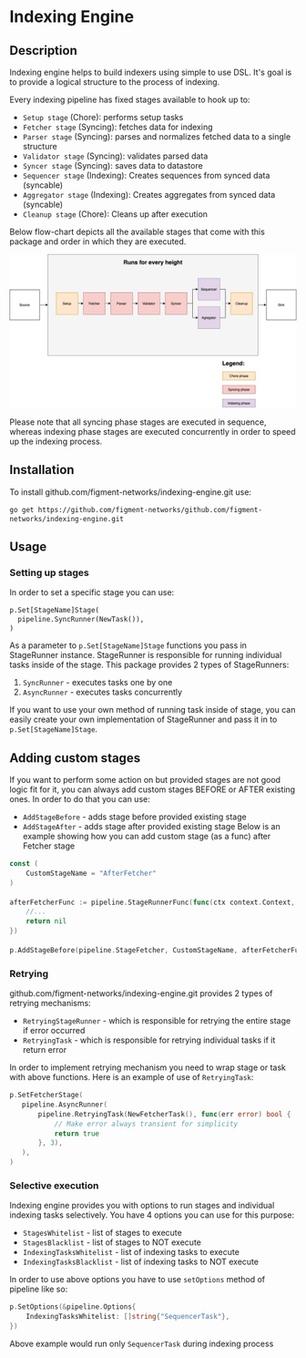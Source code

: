 # Indexing Engine

## Description
Indexing engine helps to build indexers using simple to use DSL. It's goal is to provide a logical structure to 
the process of indexing.

Every indexing pipeline has fixed stages available to hook up to:
* `Setup stage` (Chore): performs setup tasks
* `Fetcher stage` (Syncing): fetches data for indexing
* `Parser stage` (Syncing): parses and normalizes fetched data to a single structure
* `Validator stage` (Syncing): validates parsed data 
* `Syncer stage` (Syncing): saves data to datastore
* `Sequencer stage` (Indexing): Creates sequences from synced data (syncable)
* `Aggregator stage` (Indexing): Creates aggregates from synced data (syncable)
* `Cleanup stage` (Chore): Cleans up after execution

Below flow-chart depicts all the available stages that come with this package and order in which they are executed.

![indexing engine flow chart](/diagram.jpg)

Please note that all syncing phase stages are executed in sequence, whereas indexing phase stages are executed concurrently
in order to speed up the indexing process. 

## Installation

To install github.com/figment-networks/indexing-engine.git use:
```shell script
go get https://github.com/figment-networks/github.com/figment-networks/indexing-engine.git
```

## Usage

### Setting up stages
In order to set a specific stage you can use:
```shell script
p.Set[StageName]Stage(
  pipeline.SyncRunner(NewTask()),
)
```

As a parameter to `p.Set[StageName]Stage` functions you pass in StageRunner instance.
StageRunner is responsible for running individual tasks inside of the stage.
This package provides 2 types of StageRunners:
1. `SyncRunner` - executes tasks one by one
2. `AsyncRunner` - executes tasks concurrently

If you want to use your own method of running task inside of stage, you can easily
create your own implementation of StageRunner and pass it in to `p.Set[StageName]Stage`.

## Adding custom stages
If you want to perform some action on but provided stages are not good logic fit for it, you can always add
custom stages BEFORE or AFTER existing ones. In order to do that you can use:
* `AddStageBefore` - adds stage before provided existing stage
* `AddStageAfter` - adds stage after provided existing stage
Below is an example showing how you can add custom stage (as a func) after Fetcher stage
```go
const (
    CustomStageName = "AfterFetcher"
)

afterFetcherFunc := pipeline.StageRunnerFunc(func(ctx context.Context, p pipeline.Payload, f pipeline.TaskValidator) error {
    //...
    return nil
})

p.AddStageBefore(pipeline.StageFetcher, CustomStageName, afterFetcherFunc)
```


 ### Retrying
 github.com/figment-networks/indexing-engine.git provides 2 types of retrying mechanisms:
 * `RetryingStageRunner` - which is responsible for retrying the entire stage if error occurred
 * `RetryingTask` - which is responsible for retrying individual tasks if it return error
 
 In order to implement retrying mechanism you need to wrap stage or task with above functions.
 Here is an example of use of `RetryingTask`:
 ```go
p.SetFetcherStage(
    pipeline.AsyncRunner(
        pipeline.RetryingTask(NewFetcherTask(), func(err error) bool {
            // Make error always transient for simplicity
            return true
        }, 3),
    ),
)
``` 

### Selective execution
Indexing engine provides you with options to run stages and individual indexing tasks selectively.
You have 4 options you can use for this purpose:
* `StagesWhitelist` - list of stages to execute
* `StagesBlacklist` - list of stages to NOT execute
* `IndexingTasksWhitelist` - list of indexing tasks to execute 
* `IndexingTasksBlacklist` - list of indexing tasks to NOT execute

In order to use above options you have to use `setOptions` method of pipeline like so:
```go
p.SetOptions(&pipeline.Options{
    IndexingTasksWhitelist: []string{"SequencerTask"},
})
```
Above example would run only `SequencerTask` during indexing process